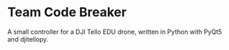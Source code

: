 # Team Code Breaker
A small controller for a DJI Tello EDU drone, written in Python with PyQt5 and djitellopy.